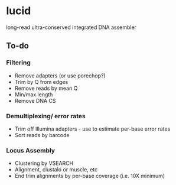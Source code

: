# lucid
long-read ultra-conserved integrated DNA assembler

## To-do 

### Filtering
* Remove adapters (or use porechop?) 
* Trim by Q from edges
* Remove reads by mean Q
* Min/max length
* Remove DNA CS 

### Demultiplexing/ error rates
* Trim off Illumina adapters - use to estimate per-base error rates
* Sort reads by barcode

### Locus Assembly 
* Clustering by VSEARCH 
* Alignment, clustalo or muscle, etc 
* End trim alignments by per-base coverage (i.e. 10X minimum)
